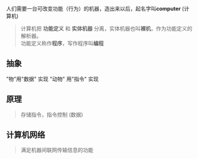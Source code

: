 人们需要一台可改变功能（行为）的机器，造出来以后，起名字叫**computer** (计算机)
> 计算机把 **功能定义** 和 **实体机器** 分离，实体机器也叫**裸机**，作为功能定义的解析器。  
> 功能定义称作**程序**，写作程序叫**编程**
<!--more-->

## 抽象
"物"用"数据" 实现
"动物" 用"指令" 实现

## 原理 
> 存储指令，指令控制 (数据)

## 计算机网络 
> 满足机器间联网传输信息的功能

